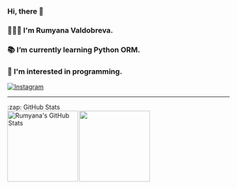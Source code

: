    ### Hi, there 👋

### 💁🏻‍♀️ I'm Rumyana Valdobreva.
### 📚 I’m currently learning Python ORM.
### 🤩 I'm interested in programming.

[![Instagram](https://img.shields.io/badge/-Instagram-e4405f?style=flat-square&logo=Instagram&logoColor=white)](https://www.instagram.com/rumyana.iw/)

---
<summary>:zap: GitHub Stats</summary>

<div>
  <img height="160" align="left" alt="Rumyana's GitHub Stats" src="https://github-readme-stats-git-masterrstaa-rickstaa.vercel.app/api?username=RumyanaValdobreva&show_icons=true&hide_border=false&title_color=ff652f&icon_color=FFE400&bg_color=09131B&text_color=ffffff&border_color=0c1a25" />
  <img height="160" src="https://github-readme-stats-git-masterrstaa-rickstaa.vercel.app/api/top-langs/?username=RumyanaValdobreva&layout=compact&bg_color=09131B&hide_border=true" />
</div>

